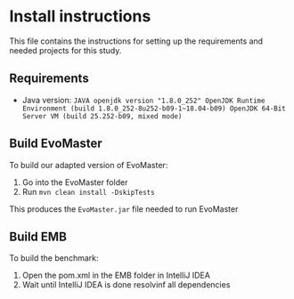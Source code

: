 # Install instructions

This file contains the instructions for setting up the requirements and needed projects for this study.


## Requirements

- Java version: `JAVA openjdk version "1.8.0_252" OpenJDK Runtime Environment (build 1.8.0_252-8u252-b09-1~18.04-b09) OpenJDK 64-Bit Server VM (build 25.252-b09, mixed mode)`


## Build EvoMaster

To build our adapted version of EvoMaster:

1. Go into the EvoMaster folder
2. Run `mvn clean install -DskipTests`

This produces the `EvoMaster.jar` file needed to run EvoMaster

## Build EMB

To build the benchmark:

1. Open the pom.xml in the EMB folder in IntelliJ IDEA
2. Wait until IntelliJ IDEA is done resolvinf all dependencies

